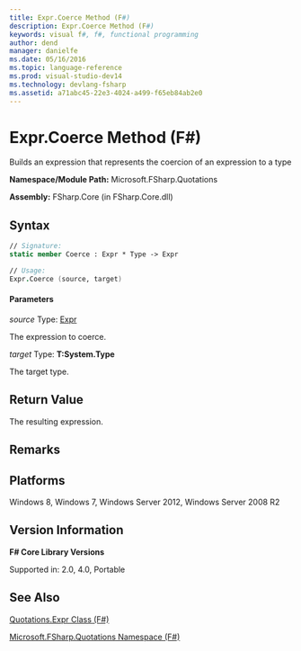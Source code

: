 ```yaml
---
title: Expr.Coerce Method (F#)
description: Expr.Coerce Method (F#)
keywords: visual f#, f#, functional programming
author: dend
manager: danielfe
ms.date: 05/16/2016
ms.topic: language-reference
ms.prod: visual-studio-dev14
ms.technology: devlang-fsharp
ms.assetid: a71abc45-22e3-4024-a499-f65eb84ab2e0 
---
```


# Expr.Coerce Method (F#)

Builds an expression that represents the coercion of an expression to a type

**Namespace/Module Path:** Microsoft.FSharp.Quotations

**Assembly:** FSharp.Core (in FSharp.Core.dll)


## Syntax

```fsharp
// Signature:
static member Coerce : Expr * Type -> Expr

// Usage:
Expr.Coerce (source, target)
```

#### Parameters
*source*
Type: [Expr](https://msdn.microsoft.com/library/ed6a2caf-69d4-45c2-ab97-e9b3be9bce65)


The expression to coerce.


*target*
Type: **T:System.Type**


The target type.

## Return Value

The resulting expression.

## Remarks

## Platforms
Windows 8, Windows 7, Windows Server 2012, Windows Server 2008 R2


## Version Information
**F# Core Library Versions**

Supported in: 2.0, 4.0, Portable




## See Also
[Quotations.Expr Class &#40;F&#35;&#41;](Quotations.Expr-Class-%5BFSharp%5D.md)

[Microsoft.FSharp.Quotations Namespace &#40;F&#35;&#41;](Microsoft.FSharp.Quotations-Namespace-%5BFSharp%5D.md)

